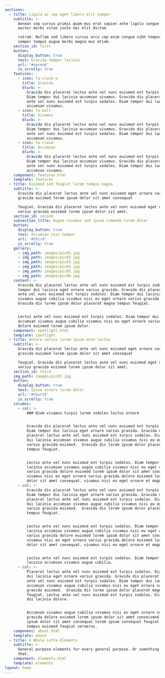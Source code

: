 ```yaml
---
sections:
  - title: Ligula ac cep eget libero elit semper
    subtitle: >-
      Aenean cep cursus primis quam mus erat sapien ante ligula congue libero
      auctor morbi vitae justo nec elit dictum  

      rutrum. Nullam sed libero cursus arcu cep enim congue nibh tempor tortor
      semper tempus augue morbi magna mus etiam.
    section_id: first
    button:
      display_button: true
      text: Gravida tempor lacinia
      url: '#second'
      is_scrolly: true
    features:
      - icon: fa-clock-o
        title: Gravida
        blurb: >-
          Gravida dis placerat lectus ante vel nunc euismod est turpis sodales.
          Diam tempor dui lacinia accumsan vivamus. Gravida dis placerat lectus
          ante vel nunc euismod est turpis sodales. Diam tempor dui lacinia
          accumsan vivamus.
      - icon: fa-bolt
        title: Vivamus
        blurb: >-
          Gravida dis placerat lectus ante vel nunc euismod est turpis sodales.
          Diam tempor dui lacinia accumsan vivamus. Gravida dis placerat lectus
          ante vel nunc euismod est turpis sodales. Diam tempor dui lacinia
          accumsan vivamus.
      - icon: fa-cloud
        title: Accumsan
        blurb: >-
          Gravida dis placerat lectus ante vel nunc euismod est turpis sodales.
          Diam tempor dui lacinia accumsan vivamus. Gravida dis placerat lectus
          ante vel nunc euismod est turpis sodales. Diam tempor dui lacinia
          accumsan vivamus.
    component: features.html
    template: features
  - title: Euismod sed feugiat lorem tempus magna
    subtitle: >-
      Gravida dis placerat lectus ante vel nunc euismod eget ornare varius
      gravida euismod lorem ipsum dolor sit amet consequat  

      feugiat. Gravida dis placerat lectus ante vel nunc euismod eget ornare
      varius gravida euismod lorem ipsum dolor sit amet.
    section_id: second
    subsection_title: Augue vivamus sed ipsum commodo lorem dolor
    button:
      display_button: true
      text: Accumsan nisi tempor
      url: '#third'
      is_scrolly: true
    gallery:
      - img_path: images/pic01.jpg
      - img_path: images/pic02.jpg
      - img_path: images/pic03.jpg
      - img_path: images/pic04.jpg
      - img_path: images/pic05.jpg
      - img_path: images/pic06.jpg
    content: >-
      Gravida dis placerat lectus ante vel nunc euismod est turpis sodales. Diam
      tempor dui lacinia eget ornare varius gravida. Gravida dis placerat lectus
      ante vel nunc euismod est turpis sodales. Diam tempor dui lacinia accumsan
      vivamus augue cubilia vivamus nisi eu eget ornare varius gravida euismod. 
      Gravida dis lorem ipsum dolor placerat magna tempus feugiat.


      Lectus ante vel nunc euismod est turpis sodales. Diam tempor dui lacinia
      accumsan vivamus augue cubilia vivamus nisi eu eget ornare varius gravida
      dolore euismod lorem ipsum dolor.
    component: spotlight.html
    template: spotlight
  - title: Ornare varius lorem ipsum ante lectus
    subtitle: >-
      Gravida dis placerat lectus ante vel nunc euismod eget ornare varius
      gravida euismod lorem ipsum dolor sit amet consequat  

      feugiat. Gravida dis placerat lectus ante vel nunc euismod eget ornare
      varius gravida euismod lorem ipsum dolor sit amet.
    section_id: third
    img_path: images/pic07.jpg
    button:
      display_button: true
      text: Ipsum ornare lorem dolor
      url: '#fourth'
      is_scrolly: true
    columns:
      - col: >-
          ### Diam vivamus turpis lorem sodales lectus ornare


          Gravida dis placerat lectus ante vel nunc euismod est turpis sodales.
          Diam tempor dui lacinia eget ornare varius gravida. Gravida dis
          placerat lectus ante vel nunc euismod est turpis sodales. Diam tempor
          dui lacinia accumsan vivamus augue cubilia vivamus nisi eu eget ornare
          varius gravida euismod.  Gravida dis lorem ipsum dolor placerat magna
          tempus feugiat.


          Lectus ante vel nunc euismod est turpis sodales. Diam tempor dui
          lacinia accumsan vivamus augue cubilia vivamus nisi eu eget ornare
          varius gravida dolore euismod lorem ipsum dolor sit amet consequat.
          vivamus nisi eu eget ornare varius gravida dolore euismod lorem ipsum
          dolor sit amet consequat. vivamus nisi eu eget ornare et magna.
      - col: >-
          Gravida dis placerat lectus ante vel nunc euismod est turpis sodales.
          Diam tempor dui lacinia eget ornare varius gravida. Gravida dis
          placerat lectus ante vel nunc euismod est turpis sodales. Diam tempor
          dui lacinia accumsan vivamus augue cubilia vivamus nisi eu eget ornare
          varius gravida euismod.  Gravida dis lorem ipsum dolor placerat magna
          tempus feugiat.


          Lectus ante vel nunc euismod est turpis sodales. Diam tempor dui
          lacinia accumsan vivamus augue cubilia vivamus nisi eu eget ornare
          varius gravida dolore euismod lorem ipsum dolor sit amet consequat.
          vivamus nisi eu eget ornare varius gravida dolore euismod lorem ipsum
          dolor sit amet consequat. vivamus nisi eu eget ornare et magna.


          Lectus ante vel nunc euismod est turpis sodales. Diam tempor dui
          lacinia accumsan vivamus augue cubilia.
      - col: >-
          Placerat lectus ante vel nunc euismod est turpis sodales. Diam tempor
          dui lacinia eget ornare varius gravida. Gravida dis placerat lectus
          ante vel nunc euismod est turpis sodales. Diam tempor dui lacinia
          accumsan vivamus augue cubilia vivamus nisi eu eget ornare varius
          gravida euismod.  Gravida dis lorem ipsum dolor placerat magna tempus
          feugiat. Lectus ante vel nunc euismod est turpis sodales. Diam tempor
          dui lacinia dolore.


          Accumsan vivamus augue cubilia vivamus nisi eu eget ornare varius
          gravida dolore euismod lorem ipsum dolor sit amet conseismod lorem
          ipsum dolor sit amet consequat lorem ipsum consequat feugiat sed
          tempus euismod feugiat veroeros.
    component: about.html
    template: about
  - title: A Whole Lotta Elements
    subtitle: >-
      General purpose elements for every general purpose. Or something like
      that.
    component: elements.html
    template: elements
layout: home
---
```

